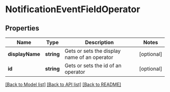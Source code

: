 # NotificationEventFieldOperator

## Properties
Name | Type | Description | Notes
------------ | ------------- | ------------- | -------------
**displayName** | **string** | Gets or sets the display name of an operator | [optional] 
**id** | **string** | Gets or sets the id of an operator | [optional] 

[[Back to Model list]](../README.md#documentation-for-models) [[Back to API list]](../README.md#documentation-for-api-endpoints) [[Back to README]](../README.md)


